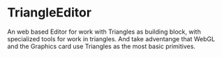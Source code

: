 # TriangleEditor
An web based Editor for work with Triangles as building block, with specialized tools for work in triangles. And take adventange that WebGL and the Graphics card use Triangles as the most basic primitives.
